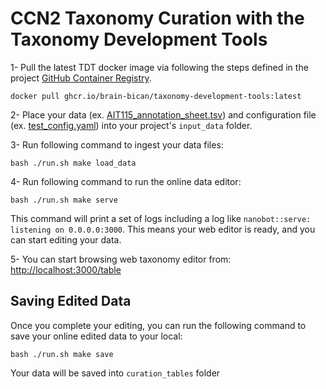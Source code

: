 # CCN2 Taxonomy Curation with the Taxonomy Development Tools

1- Pull the latest TDT docker image via following the steps defined in the project [GitHub Container Registry](https://github.com/brain-bican/taxonomy-development-tools/pkgs/container/taxonomy-development-tools). 
```
docker pull ghcr.io/brain-bican/taxonomy-development-tools:latest
```

2- Place your data (ex. [AIT115_annotation_sheet.tsv](https://github.com/brain-bican/taxonomy-development-tools/tree/main/examples/nhp_basal_ganglia/AIT115_annotation_sheet.tsv)) and configuration file (ex. [test_config.yaml](https://github.com/brain-bican/taxonomy-development-tools/tree/main/examples/nhp_basal_ganglia/test_config.yaml)) into your project's `input_data` folder.  

3- Run following command to ingest your data files:
```
bash ./run.sh make load_data
```

4- Run following command to run the online data editor:
```
bash ./run.sh make serve
```

This command will print a set of logs including a log like `nanobot::serve: listening on 0.0.0.0:3000`. This means your web editor is ready, and you can start editing your data.

5- You can start browsing web taxonomy editor from: [http://localhost:3000/table](http://localhost:3000/table)

## Saving Edited Data

Once you complete your editing, you can run the following command to save your online edited data to your local: 

```
bash ./run.sh make save
```

Your data will be saved into `curation_tables` folder